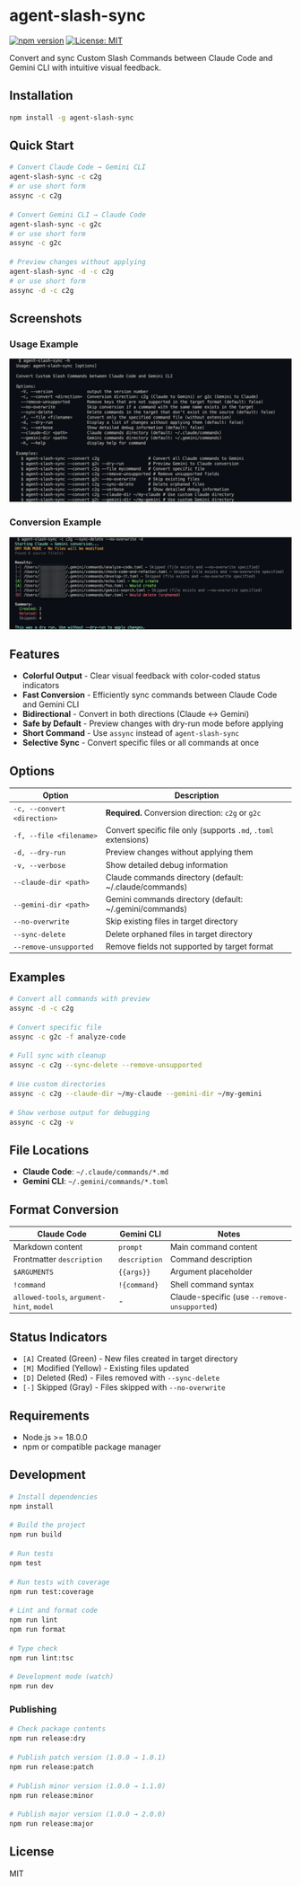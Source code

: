 # agent-slash-sync

[![npm version](https://badge.fury.io/js/agent-slash-sync.svg)](https://www.npmjs.com/package/agent-slash-sync)
[![License: MIT](https://img.shields.io/badge/License-MIT-yellow.svg)](https://opensource.org/licenses/MIT)

Convert and sync Custom Slash Commands between Claude Code and Gemini CLI with intuitive visual feedback.

## Installation

```bash
npm install -g agent-slash-sync
```

## Quick Start

```bash
# Convert Claude Code → Gemini CLI
agent-slash-sync -c c2g
# or use short form
assync -c c2g

# Convert Gemini CLI → Claude Code
agent-slash-sync -c g2c
# or use short form
assync -c g2c

# Preview changes without applying
agent-slash-sync -d -c c2g
# or use short form
assync -d -c c2g
```

## Screenshots

### Usage Example
![agent-slash-sync usage](docs/assync-usage.png)

### Conversion Example
![agent-slash-sync example](docs/assync-example.png)

## Features

- **Colorful Output** - Clear visual feedback with color-coded status indicators
- **Fast Conversion** - Efficiently sync commands between Claude Code and Gemini CLI
- **Bidirectional** - Convert in both directions (Claude ↔ Gemini)
- **Safe by Default** - Preview changes with dry-run mode before applying
- **Short Command** - Use `assync` instead of `agent-slash-sync`
- **Selective Sync** - Convert specific files or all commands at once

## Options

| Option                      | Description                                                     |
| --------------------------- | --------------------------------------------------------------- |
| `-c, --convert <direction>` | **Required.** Conversion direction: `c2g` or `g2c`              |
| `-f, --file <filename>`     | Convert specific file only (supports `.md`, `.toml` extensions) |
| `-d, --dry-run`             | Preview changes without applying them                           |
| `-v, --verbose`             | Show detailed debug information                                 |
| `--claude-dir <path>`       | Claude commands directory (default: ~/.claude/commands)         |
| `--gemini-dir <path>`       | Gemini commands directory (default: ~/.gemini/commands)         |
| `--no-overwrite`            | Skip existing files in target directory                         |
| `--sync-delete`             | Delete orphaned files in target directory                       |
| `--remove-unsupported`      | Remove fields not supported by target format                    |

## Examples

```bash
# Convert all commands with preview
assync -d -c c2g

# Convert specific file
assync -c g2c -f analyze-code

# Full sync with cleanup
assync -c c2g --sync-delete --remove-unsupported

# Use custom directories
assync -c c2g --claude-dir ~/my-claude --gemini-dir ~/my-gemini

# Show verbose output for debugging
assync -c c2g -v
```

## File Locations

- **Claude Code**: `~/.claude/commands/*.md`
- **Gemini CLI**: `~/.gemini/commands/*.toml`

## Format Conversion

| Claude Code                               | Gemini CLI    | Notes                                        |
| ----------------------------------------- | ------------- | -------------------------------------------- |
| Markdown content                          | `prompt`      | Main command content                         |
| Frontmatter `description`                 | `description` | Command description                          |
| `$ARGUMENTS`                              | `{{args}}`    | Argument placeholder                         |
| `!command`                                | `!{command}`  | Shell command syntax                         |
| `allowed-tools`, `argument-hint`, `model` | -             | Claude-specific (use `--remove-unsupported`) |

## Status Indicators

- `[A]` Created (Green) - New files created in target directory
- `[M]` Modified (Yellow) - Existing files updated
- `[D]` Deleted (Red) - Files removed with `--sync-delete`
- `[-]` Skipped (Gray) - Files skipped with `--no-overwrite`

## Requirements

- Node.js >= 18.0.0
- npm or compatible package manager

## Development

```bash
# Install dependencies
npm install

# Build the project
npm run build

# Run tests
npm test

# Run tests with coverage
npm run test:coverage

# Lint and format code
npm run lint
npm run format

# Type check
npm run lint:tsc

# Development mode (watch)
npm run dev
```

### Publishing

```bash
# Check package contents
npm run release:dry

# Publish patch version (1.0.0 → 1.0.1)
npm run release:patch

# Publish minor version (1.0.0 → 1.1.0)
npm run release:minor

# Publish major version (1.0.0 → 2.0.0)
npm run release:major
```

## License

MIT
